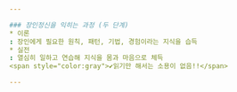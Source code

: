 ```yaml
---

### 장인정신을 익히는 과정 (두 단계)
* 이론
: 장인에게 필요한 원칙, 패턴, 기법, 경험이라는 지식을 습득
* 실전
: 열심히 일하고 연습해 지식을 몸과 마음으로 체득
<span style="color:gray">✔️읽기만 해서는 소용이 없음!!</span>

---
```

